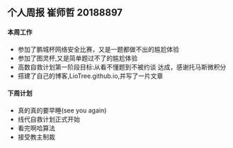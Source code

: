 ## 个人周报 崔师哲 20188897

#### 本周工作
* 参加了鹏城杯网络安全比赛，又是一题都做不出的尴尬体验
* 参加了图灵杯,又是简单题过不了的尴尬体验
* 高数自救计划第一阶段目标:从看不懂题到不被约谈 达成，感谢托马斯微积分
* 搭建了自己的博客,LioTree.github.io,并写了一片文章

####  下周计划
* 真的真的要早睡(see you again)
* 线代自救计划正式开始
* 看完啊哈算法
* 接受教主制裁

